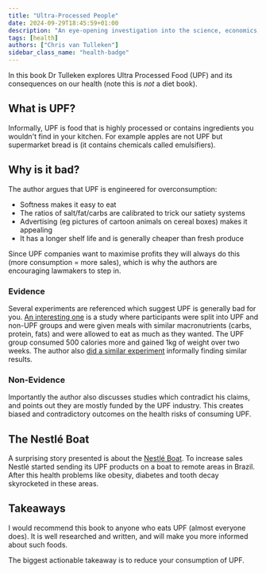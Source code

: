 ```yaml
---
title: "Ultra-Processed People"
date: 2024-09-29T18:45:59+01:00
description: "An eye-opening investigation into the science, economics, history and production of ultra-processed food"
tags: [health]
authors: ["Chris van Tulleken"]
sidebar_class_name: "health-badge"
---
```


In this book Dr Tulleken explores Ultra Processed Food (UPF) and its consequences on our health (note this is *not* a diet book).

## What is UPF?

Informally, UPF is food that is highly processed or contains ingredients you wouldn't find in your kitchen. For example apples are not UPF but supermarket bread is (it contains chemicals called emulsifiers).

## Why is it bad?

The author argues that UPF is engineered for overconsumption:
- Softness makes it easy to eat
- The ratios of salt/fat/carbs are calibrated to trick our satiety systems
- Advertising (eg pictures of cartoon animals on cereal boxes) makes it appealing
- It has a longer shelf life and is generally cheaper than fresh produce

Since UPF companies want to maximise profits they will always do this (more consumption = more sales), which is why the authors are encouraging lawmakers to step in.

### Evidence

Several experiments are referenced which suggest UPF is generally bad for you. [An interesting one](https://pubmed.ncbi.nlm.nih.gov/31105044/) is a study where participants were split into UPF and non-UPF groups and were given meals with similar macronutrients (carbs, protein, fats) and were allowed to eat as much as they wanted. The UPF group consumed 500 calories more and gained 1kg of weight over two weeks. The author also [did a similar experiment](https://www.bbc.co.uk/food/articles/van_tulleken)
 informally finding similar results.

### Non-Evidence

Importantly the author also discusses studies which contradict his claims, and points out they are mostly funded by the UPF industry. This creates biased and contradictory outcomes on the health risks of consuming UPF.


## The Nestlé Boat

A surprising story presented is about the [Nestlé Boat](https://www.businessinsider.com/nestl-expands-brazil-river-barge-2017-9). To increase sales Nestlé started sending its UPF products on a boat to remote areas in Brazil. After this health problems like obesity, diabetes and tooth decay skyrocketed in these areas. 


## Takeaways

I would recommend this book to anyone who eats UPF (almost everyone does). It is well researched and written, and will make you more informed about such foods.

The biggest actionable takeaway is to reduce your consumption of UPF.

